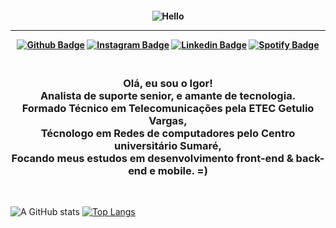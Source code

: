 <h4 align="center">
 
![Hello](https://giphy.com/embed/3ohzdSDgGwT5CaWMTu)

<hr>

[![Github Badge](https://img.shields.io/badge/-Facebook-blue?style=for-the-badge&logo=Facebook&logoColor=white&link=https://github.com/gsousaigor)](https://www.facebook.com/igsousa/)
[![Instagram Badge](https://img.shields.io/badge/-instagram-red?style=for-the-badge&logo=instagram&logoColor=white&link=https://github.com/gsousaigor)](https://www.instagram.com/igsousa/)
[![Linkedin Badge](https://img.shields.io/badge/-Linkedin-blue?style=for-the-badge&logo=Linkedin&logoColor=white&link=https://github.com/gsousaigor)](https://www.linkedin.com/in/igsousa/)
[![Spotify Badge](https://img.shields.io/badge/-Spotify-3bb34b?style=for-the-badge&logo=Spotify&logoColor=161f16&link=https://github.com/gsousaigor)](#)
</h4>

<h3 align="center">
 <br>
Olá, eu sou o Igor!
<br>
Analista de suporte senior, e amante de tecnologia.
<br>
Formado Técnico em Telecomunicações pela ETEC Getulio Vargas, <br>
 Técnologo em Redes de computadores pelo Centro universitário Sumaré, <br>
 Focando meus estudos em desenvolvimento front-end & back-end e mobile. =)
</h3>

<br>

![A GitHub stats](https://github-readme-stats.vercel.app/api?username=gsousaigor&show_icons=true&theme=tokyonight)
[![Top Langs](https://github-readme-stats.vercel.app/api/top-langs/?username=gsousaigor&layout=compact&theme=tokyonight)](https://github.com/gsousaigor)
